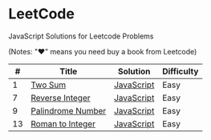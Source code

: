 # LeetCode 
JavaScript Solutions for Leetcode Problems

(Notes: "&hearts;" means you need buy a book from Leetcode)

| # | Title | Solution | Difficulty |
|---| ----- | -------- | ---------- |
|1|[Two Sum](https://leetcode.com/problems/two-sum/)| [JavaScript](./algorithms/two-sum.js)|Easy|
|7|[Reverse Integer](https://leetcode.com/problems/reverse-integer/)| [JavaScript](./algorithms/reverse-integer.js)|Easy|
|9|[Palindrome Number](https://leetcode.com/problems/palindrome-number/)| [JavaScript](./algorithms/palindrome-number.js)|Easy|
|13|[Roman to Integer](https://leetcode.com/problems/roman-to-integer/)| [JavaScript](./algorithms/roman-to-integer.js)|Easy|